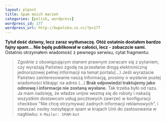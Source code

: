```yaml
--- 
layout: plpost
title: Spam moich marzeń
categories: [polish, wordpress]
wordpress_id: 177
wordpress_url: http://kwpolska.co.cc/?p=177
---
```

**Tytuł dość dziwny, lecz zaraz wytłumaczę. Otóż ostatnio dostałem bardzo fajny spam... Nie będę publikował w całości, lecz - zobaczcie sami.** Ostatnio otrzymałem wiadomość z pewnego serwisu, cytat fragmentu: 
> Zgodnie z obowiązującym stanem prawnym zwracam się z pytaniem, czy wyrażają Państwo zgodę na przesłanie drogą elektroniczną jednorazowej pełnej informacji na temat portalu(...)
> Jeśli wyrażacie Państwo zainteresowanie naszą informacją, prosimy o wysłanie pustej wiadomości klikając na adres (...)
> **Brak odpowiedzi traktujemy jako odmowę i informacje nie zostaną wysłane.**
Tak trzeba było od razu. Ja mam nadzieję, że władze unijne wezmą się do roboty i nakażą wszystkim dostawcom usług pocztowych zawrzeć w konfiguracji checkbox "Nie chcę otrzymywać żadnych informacji reklamowych", i zmuszać osoby rozsyłające spam w krajach Unii do zastosowania w nagłówku: `X-Mailer: SPAM-bot`

